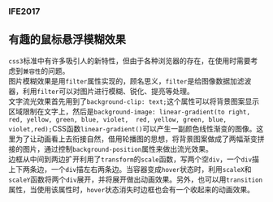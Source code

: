 ### IFE2017
## 有趣的鼠标悬浮模糊效果
`css3`标准中有许多吸引人的新特性，但由于各种浏览器的存在，在使用时需要考虑到`兼容性`的问题。  
图片模糊效果是用`filter`属性实现的，顾名思义，`filter`是给图像数据加滤波器，利用`filter`可以对图片进行模糊、锐化、提亮等处理。  
文字流光效果首先用到了`background-clip: text;`这个属性可以将背景图案显示区域限制在文字上，然后是`background-image: linear-gradient(to right, red, yellow, green, blue, violet,  red, yellow, green, blue, violet,red);`CSS函数`linear-gradient()`可以产生一副颜色线性渐变的图像。这里为了让动画看上去衔接自然，借用轮播图的思想，将背景图案做成了两幅渐变拼接的图片，通过控制`background-position`属性来做出流光效果。   
边框从中间到两边扩开利用了`transform`的`scale`函数，写两个空`div`，一个`div`描上下两条边，一个`div`描左右两条边。当容器变成`hover`状态时，利用`scaleX`和`scaleY`函数将两个`div`展开，并将展开做出动画效果。另外，也可以用`transition`属性，当使用该属性时，`hover`状态消失时边框也会有一个收起来的动画效果。